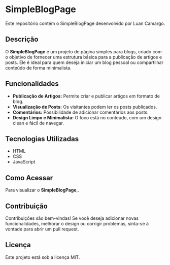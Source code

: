 # SimpleBlogPage

Este repositório contém o SimpleBlogPage desenvolvido por Luan Camargo.

## Descrição

O **SimpleBlogPage** é um projeto de página simples para blogs, criado com o objetivo de fornecer uma estrutura básica para a publicação de artigos e posts. Ele é ideal para quem deseja iniciar um blog pessoal ou compartilhar conteúdo de forma minimalista.

## Funcionalidades

- **Publicação de Artigos:** Permite criar e publicar artigos em formato de blog.
- **Visualização de Posts:** Os visitantes podem ler os posts publicados.
- **Comentários:** Possibilidade de adicionar comentários aos posts.
- **Design Limpo e Minimalista:** O foco está no conteúdo, com um design clean e fácil de navegar.

## Tecnologias Utilizadas

- HTML
- CSS
- JavaScript

## Como Acessar

Para visualizar o **SimpleBlogPage**,.

## Contribuição

Contribuições são bem-vindas! Se você deseja adicionar novas funcionalidades, melhorar o design ou corrigir problemas, sinta-se à vontade para abrir um pull request.

## Licença

Este projeto está sob a licença MIT.
